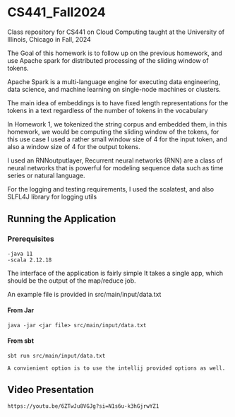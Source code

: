 # CS441_Fall2024
Class repository for CS441 on Cloud Computing taught at the University of Illinois, Chicago in Fall, 2024

The Goal of this homework is to follow up on the previous homework, and use Apache spark for distributed processing of the sliding window of tokens.

Apache Spark is a multi-language engine for executing data engineering, data science, and machine learning on single-node machines or clusters.

The main idea of embeddings is to have fixed length representations for the tokens in a text regardless of the number of tokens in the vocabulary

In Homework 1, we tokenized the string corpus and embedded them, in this homework, we would be computing the sliding window of the tokens, 
for this use case I used a rather small window size of 4 for the input token, and also a window size of 4 for the output tokens. 

I used an RNNoutputlayer, Recurrent neural networks (RNN) are a class of neural networks that is powerful for modeling sequence data such as time series or natural language.

For the logging and testing requirements, I used the scalatest, and also SLFL4J library for logging utils


## Running the Application


### Prerequisites
    -java 11
    -scala 2.12.18
    
The interface of the application is fairly simple 
It takes a single app, which should be the output of the map/reduce job.

An example file is provided in src/main/input/data.txt
#### From Jar
```java -jar <jar file> src/main/input/data.txt```

#### From sbt
```sbt run src/main/input/data.txt```

    A convienient option is to use the intellij provided options as well.

## Video Presentation

    https://youtu.be/6ZTwJu8VGJg?si=N1s6u-k3hGjrwYZ1